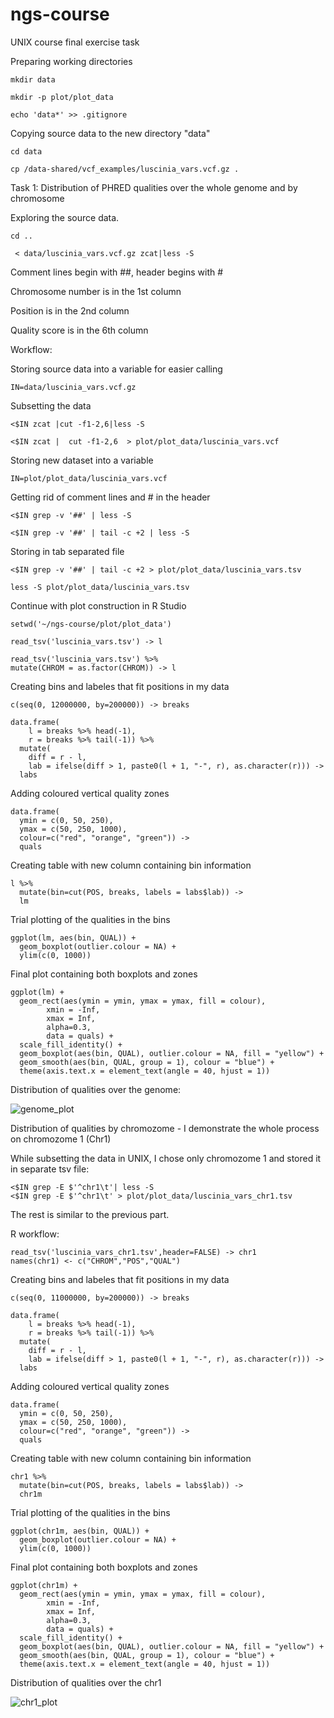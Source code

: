 # ngs-course
UNIX course final exercise task

Preparing working directories

	mkdir data
	
	mkdir -p plot/plot_data
	
	echo 'data*' >> .gitignore
  
Copying source data to the new directory "data"

	cd data
  
	cp /data-shared/vcf_examples/luscinia_vars.vcf.gz .

Task 1: Distribution of PHRED qualities over the whole genome and by chromosome

Exploring the source data.

	cd ..
	
	 < data/luscinia_vars.vcf.gz zcat|less -S
	 
Comment lines begin with ##, header begins with #

Chromosome number is in the 1st column

Position is in the 2nd column

Quality score is in the 6th column

Workflow:

Storing source data into a variable for easier calling

	IN=data/luscinia_vars.vcf.gz
	
Subsetting the data

	<$IN zcat |cut -f1-2,6|less -S
	
	<$IN zcat |  cut -f1-2,6  > plot/plot_data/luscinia_vars.vcf
	
Storing new dataset into a variable
	
	IN=plot/plot_data/luscinia_vars.vcf
	
Getting rid of comment lines and # in the header
	
	<$IN grep -v '##' | less -S
	
	<$IN grep -v '##' | tail -c +2 | less -S
	
Storing in tab separated file

	<$IN grep -v '##' | tail -c +2 > plot/plot_data/luscinia_vars.tsv
	
	less -S plot/plot_data/luscinia_vars.tsv
	
Continue with plot construction in R Studio

	setwd('~/ngs-course/plot/plot_data')
	
	read_tsv('luscinia_vars.tsv') -> l
	
	read_tsv('luscinia_vars.tsv') %>%
	mutate(CHROM = as.factor(CHROM)) -> l
		
	  
Creating bins and labeles that fit positions in my data

	c(seq(0, 12000000, by=200000)) -> breaks
	  
	data.frame(
	    l = breaks %>% head(-1),
	    r = breaks %>% tail(-1)) %>%
	  mutate(
	    diff = r - l,
	    lab = ifelse(diff > 1, paste0(l + 1, "-", r), as.character(r))) ->
	  labs
  
Adding coloured vertical quality zones

	data.frame(
	  ymin = c(0, 50, 250),
	  ymax = c(50, 250, 1000),
	  colour=c("red", "orange", "green")) ->
	  quals

	
Creating table with new column containing bin information

	l %>%
	  mutate(bin=cut(POS, breaks, labels = labs$lab)) ->
	  lm
	  
Trial plotting of the qualities in the bins
  
	ggplot(lm, aes(bin, QUAL)) +
	  geom_boxplot(outlier.colour = NA) +
	  ylim(c(0, 1000))
	  
Final plot containing both boxplots and zones
  
	ggplot(lm) +
	  geom_rect(aes(ymin = ymin, ymax = ymax, fill = colour),
            xmin = -Inf,
            xmax = Inf,
            alpha=0.3,
            data = quals) +
	  scale_fill_identity() +
	  geom_boxplot(aes(bin, QUAL), outlier.colour = NA, fill = "yellow") +
	  geom_smooth(aes(bin, QUAL, group = 1), colour = "blue") +
	  theme(axis.text.x = element_text(angle = 40, hjust = 1))
	  
Distribution of qualities over the genome:

![genome_plot](https://user-images.githubusercontent.com/95357905/150777515-bdf2c5b4-f00e-48f4-956a-1d8a6455b8dd.png)


Distribution of qualities by chromozome - I demonstrate the whole process on chromozome 1 (Chr1)

While subsetting the data in UNIX, I chose only chromozome 1 and stored it in separate tsv file:

	<$IN grep -E $'^chr1\t'| less -S
	<$IN grep -E $'^chr1\t' > plot/plot_data/luscinia_vars_chr1.tsv
	
The rest is similar to the previous part.

R workflow:

	read_tsv('luscinia_vars_chr1.tsv',header=FALSE) -> chr1
	names(chr1) <- c("CHROM","POS","QUAL")

Creating bins and labeles that fit positions in my data

	c(seq(0, 11000000, by=200000)) -> breaks
	  
	data.frame(
	    l = breaks %>% head(-1),
	    r = breaks %>% tail(-1)) %>%
	  mutate(
	    diff = r - l,
	    lab = ifelse(diff > 1, paste0(l + 1, "-", r), as.character(r))) ->
	  labs
  
Adding coloured vertical quality zones

	data.frame(
	  ymin = c(0, 50, 250),
	  ymax = c(50, 250, 1000),
	  colour=c("red", "orange", "green")) ->
	  quals
	
Creating table with new column containing bin information

	chr1 %>%
	  mutate(bin=cut(POS, breaks, labels = labs$lab)) ->
	  chr1m
	  
Trial plotting of the qualities in the bins
  
	ggplot(chr1m, aes(bin, QUAL)) +
	  geom_boxplot(outlier.colour = NA) +
	  ylim(c(0, 1000))
	  
Final plot containing both boxplots and zones
  
	ggplot(chr1m) +
	  geom_rect(aes(ymin = ymin, ymax = ymax, fill = colour),
            xmin = -Inf,
            xmax = Inf,
            alpha=0.3,
            data = quals) +
	  scale_fill_identity() +
	  geom_boxplot(aes(bin, QUAL), outlier.colour = NA, fill = "yellow") +
	  geom_smooth(aes(bin, QUAL, group = 1), colour = "blue") +
	  theme(axis.text.x = element_text(angle = 40, hjust = 1))
	  
Distribution of qualities over the chr1
	  
![chr1_plot](https://user-images.githubusercontent.com/95357905/150776227-263020aa-b954-4d09-ad70-dbbfe0bd6003.png)

